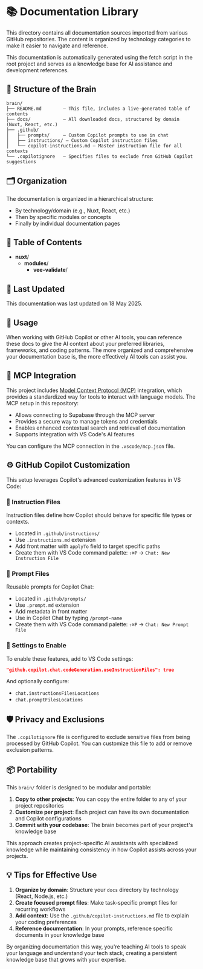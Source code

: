 # 📚 Documentation Library

This directory contains all documentation sources imported from various GitHub repositories. The content is organized by technology categories to make it easier to navigate and reference.

This documentation is automatically generated using the fetch script in the root project and serves as a knowledge base for AI assistance and development references.

## 📁 Structure of the Brain

```
brain/
├── README.md        — This file, includes a live-generated table of contents
├── docs/            — All downloaded docs, structured by domain (Nuxt, React, etc.)
├── .github/
│   ├── prompts/     — Custom Copilot prompts to use in chat
│   ├── instructions/ — Custom Copilot instruction files
│   └── copilot-instructions.md — Master instruction file for all contexts
└── .copilotignore   — Specifies files to exclude from GitHub Copilot suggestions
```

## 🗂️ Organization

The documentation is organized in a hierarchical structure:
- By technology/domain (e.g., Nuxt, React, etc.)
- Then by specific modules or concepts
- Finally by individual documentation pages

## 📑 Table of Contents

<!-- TOC_START -->
<!-- Generated automatically by fetch.ts -->
* **nuxt**/
  * **modules**/
    * **vee-validate**/
<!-- TOC_END -->

## 🔄 Last Updated

This documentation was last updated on 18 May 2025.

## 📖 Usage

When working with GitHub Copilot or other AI tools, you can reference these docs to give the AI context about your preferred libraries, frameworks, and coding patterns. The more organized and comprehensive your documentation base is, the more effectively AI tools can assist you.

## 🔌 MCP Integration

This project includes [Model Context Protocol (MCP)](https://github.com/microsoft/model-context-protocol) integration, which provides a standardized way for tools to interact with language models. The MCP setup in this repository:

- Allows connecting to Supabase through the MCP server
- Provides a secure way to manage tokens and credentials
- Enables enhanced contextual search and retrieval of documentation
- Supports integration with VS Code's AI features

You can configure the MCP connection in the `.vscode/mcp.json` file.

## ⚙️ GitHub Copilot Customization

This setup leverages Copilot's advanced customization features in VS Code:

### 📌 Instruction Files

Instruction files define how Copilot should behave for specific file types or contexts.

- Located in `.github/instructions/`
- Use `.instructions.md` extension
- Add front matter with `applyTo` field to target specific paths
- Create them with VS Code command palette: `⇧⌘P` → `Chat: New Instruction File`

### 🧩 Prompt Files

Reusable prompts for Copilot Chat:

- Located in `.github/prompts/`
- Use `.prompt.md` extension
- Add metadata in front matter
- Use in Copilot Chat by typing `/prompt-name`
- Create them with VS Code command palette: `⇧⌘P` → `Chat: New Prompt File`

### 🔧 Settings to Enable

To enable these features, add to VS Code settings:

```json
"github.copilot.chat.codeGeneration.useInstructionFiles": true
```

And optionally configure:
- `chat.instructionsFilesLocations`
- `chat.promptFilesLocations`

## 🛡️ Privacy and Exclusions

The `.copilotignore` file is configured to exclude sensitive files from being processed by GitHub Copilot. You can customize this file to add or remove exclusion patterns.

## 📦 Portability

This `brain/` folder is designed to be modular and portable:

1. **Copy to other projects**: You can copy the entire folder to any of your project repositories
2. **Customize per project**: Each project can have its own documentation and Copilot configurations
3. **Commit with your codebase**: The brain becomes part of your project's knowledge base

This approach creates project-specific AI assistants with specialized knowledge while maintaining consistency in how Copilot assists across your projects.

## 💡 Tips for Effective Use

1. **Organize by domain**: Structure your `docs` directory by technology (React, Node.js, etc.)
2. **Create focused prompt files**: Make task-specific prompt files for recurring workflows
3. **Add context**: Use the `.github/copilot-instructions.md` file to explain your coding preferences
4. **Reference documentation**: In your prompts, reference specific documents in your knowledge base

By organizing documentation this way, you're teaching AI tools to speak your language and understand your tech stack, creating a persistent knowledge base that grows with your expertise.